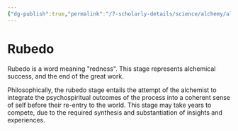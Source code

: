 ```yaml
---
{"dg-publish":true,"permalink":"/7-scholarly-details/science/alchemy/alchemical-processes/advanced-processes/rubedo/","noteIcon":""}
---
```


# Rubedo

Rubedo is a word meaning "redness". This stage represents alchemical success, and the end of the great work. 

Philosophically, the rubedo stage entails the attempt of the alchemist to integrate the psychospiritual outcomes of the process into a coherent sense of self before their re-entry to the world. This stage may take years to compete, due to the required synthesis and substantiation of insights and experiences. 